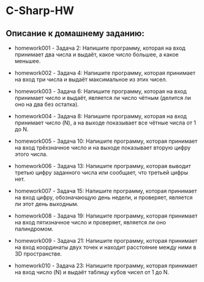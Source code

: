 # C-Sharp-HW

## Описание к домашнему заданию:

* homework001 - Задача 2: Напишите программу, которая на вход принимает два числа и выдаёт, какое число большее, а какое меньшее.

* homework002 - Задача 4: Напишите программу, которая принимает на вход три числа и выдаёт максимальное из этих чисел.

* homework003 - Задача 6: Напишите программу, которая на вход принимает число и выдаёт, является ли число чётным (делится ли оно на два без остатка). 

* homework004 - Задача 8: Напишите программу, которая на вход принимает число (N), а на выходе показывает все чётные числа от 1 до N.

* homework005 - Задача 10: Напишите программу, которая принимает на вход трёхзначное число и на выходе показывает вторую цифру этого числа.

* homework006 - Задача 13: Напишите программу, которая выводит третью цифру заданного числа или сообщает, что третьей цифры нет.

* homework007 - Задача 15: Напишите программу, которая принимает на вход цифру, обозначающую день недели, и проверяет, является ли этот день выходным.

* homework008 - Задача 19:  Напишите программу, которая принимает на вход пятизначное число и проверяет, является ли оно палиндромом.

* homework009 - Задача 21: Напишите программу, которая принимает на вход координаты двух точек и находит расстояние между ними в 3D пространстве.

* homework010 - Задача 23: Напишите программу, которая принимает на вход число (N) и выдаёт таблицу кубов чисел от 1 до N.
